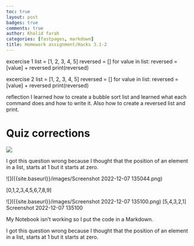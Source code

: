 ```yaml
---
toc: true
layout: post
badges: true
comments: true
author: Khalid farah
categories: [fastpages, markdown]
title: Homework assignment/Hacks 3.1-2
---
```


excercise 1
list = [1, 2, 3, 4, 5] reversed = [] for value in list: reversed = [value] + reversed print(reversed)

excercise 2
list = [1, 2, 3, 4, 5] reversed = [] for value in list: reversed = [value] + reversed print(reversed)

reflection
I learned how to create a bubble sort list and learned what each command does and how to write it. Also how to create a reversed list and print.

# Quiz corrections

![]({{site.baseurl}}/images/quizanswerss.png)

I got this question wrong because I thought that the position of an element in a list, starts at 1 but it starts at zero.

![]({{site.baseurl}}/images/Screenshot 2022-12-07 135044.png)

[0,1,2,3,4,5,6,7,8,9]

![]({{site.baseurl}}/images/Screenshot 2022-12-07 135100.png)
[5,4,3,2,1]
Screenshot 2022-12-07 135100

My Notebook isn’t working so I put the code in a Markdown.





I got this question wrong because I thought that the position of an element in a list, starts at 1 but it starts at zero.